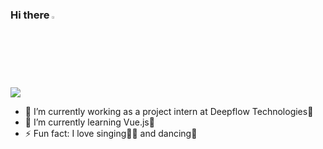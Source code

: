 ### Hi there <img src="https://camo.githubusercontent.com/35d3d11359a49bf12aebb834cc13fd81b95eff4e/68747470733a2f2f6d656469612e67697068792e636f6d2f6d656469612f6876524a434c467a6361737252346961377a2f67697068792e676966" height="2.5%" width="2.5%">

![](https://github-readme-stats.vercel.app/api?username=aswathysaji&count_private=true&theme=dark&show_icons=true)

<!--
**aswathysaji/aswathysaji** is a ✨ _special_ ✨ repository because its `README.md` (this file) appears on your GitHub profile.

Here are some ideas to get you started:-->

- 🔭 I’m currently working as a project intern at Deepflow Technologies🥳
- 🌱 I’m currently learning Vue.js🤯
- ⚡ Fun fact: I love singing👩‍🎤 and dancing💃

